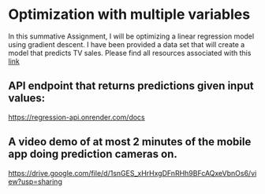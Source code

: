# Optimization with multiple variables

In this summative Assignment, I will be optimizing a linear regression model using gradient descent. I have been provided a data set that will create a model that predicts TV sales.
Please find all resources associated with this [link](https://drive.google.com/drive/folders/1mnPsCLrCZU3JSpeI9tDLq4Rn8719i1MZ)

## API endpoint that returns predictions given input values:

https://regression-api.onrender.com/docs

## A video demo of at most 2 minutes of the mobile app doing prediction cameras on.

https://drive.google.com/file/d/1snGES_xHrHxgDFnRHh9BFcAQxeVbnOs6/view?usp=sharing
